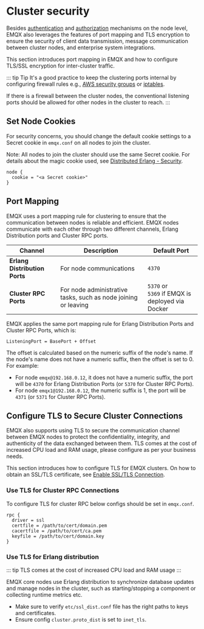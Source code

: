 # Cluster security

Besides [authentication](../../access-control/authn/authn.md) and [authorization](../../access-control/authz/authz.md) mechanisms on the node level, EMQX also leverages the features of port mapping and TLS encryption to ensure the security of client data transmission, message communication between cluster nodes, and enterprise system integrations.

This section introduces port mapping in EMQX and how to configure TLS/SSL encryption for inter-cluster traffic.

::: tip Tip
It's a good practice to keep the clustering ports internal by configuring firewall rules e.g., [AWS security groups](https://docs.aws.amazon.com/vpc/latest/userguide/VPC_SecurityGroups.html) or [iptables](https://en.wikipedia.org/wiki/Iptables). 

If there is a firewall between the cluster nodes, the conventional listening ports should be allowed for other nodes in the cluster to reach. <!--I think more content should be added about the firewall setting-->
:::

## Set Node Cookies

For security concerns, you should change the default cookie settings to a Secret cookie in `emqx.conf` on all nodes to join the cluster. 

Note: All nodes to join the cluster should use the same Secret cookie. For details about the magic cookie used, see [Distributed Erlang - Security](https://www.erlang.org/doc/reference_manual/distributed.html#security). 

```
node {
  cookie = "<a Secret cookie>"
}
```

## Port Mapping

EMQX uses a port mapping rule for clustering to ensure that the communication between nodes is reliable and efficient. EMQX nodes communicate with each other through two different channels, Erlang Distribution ports and Cluster RPC ports. <!--should we also add the port range-->

| Channel                       | Description                                                  | Default Port                                       |
| ----------------------------- | ------------------------------------------------------------ | -------------------------------------------------- |
| **Erlang Distribution Ports** | For node communications                                      | `4370`                                             |
| **Cluster RPC Ports**         | For node administrative tasks, such as node joining or leaving | `5370` or<br>`5369` if EMQX is deployed via Docker |

EMQX applies the same port mapping rule for Erlang Distribution Ports and Cluster RPC Ports, which is: 

```
ListeningPort = BasePort + Offset
```

The offset is calculated based on the numeric suffix of the node's name. If the node's name does not have a numeric suffix, then the offset is set to 0. For example:

- For node `emqx@192.168.0.12`, it does not have a numeric suffix, the port will be `4370` for Erlang Distribution Ports (or `5370` for Cluster RPC Ports). 
- For node `emqx1@192.168.0.12`, the numeric suffix is 1, the port will be `4371`  (or `5371` for Cluster RPC Ports). 



## Configure TLS to Secure Cluster Connections

EMQX also supports using TLS to secure the communication channel between EMQX nodes to protect the confidentiality, integrity, and authenticity of the data exchanged between them. TLS comes at the cost of increased CPU load and RAM usage, please configure as per your business needs. 

This section introduces how to configure TLS for EMQX clusters. On how to obtain an SSL/TLS certificate, see [Enable SSL/TLS Connection](../../network/emqx-mqtt-tls.md). 

### Use TLS for Cluster RPC Connections

To configure TLS for cluster RPC below configs should be set in `emqx.conf`.

```
rpc {
  driver = ssl
  certfile = /path/to/cert/domain.pem
  cacertfile = /path/to/cert/ca.pem
  keyfile = /path/to/cert/domain.key
}
```

### Use TLS for Erlang distribution

::: tip
TLS comes at the cost of increased CPU load and RAM usage
:::

EMQX core nodes use Erlang distribution to synchronize database updates and manage nodes in the cluster, such as starting/stopping a component or collecting runtime metrics etc.

* Make sure to verify `etc/ssl_dist.conf` file has the right paths to keys and certificates.
* Ensure config `cluster.proto_dist` is set to `inet_tls`.

